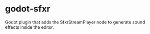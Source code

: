 # godot-sfxr
Godot plugin that adds the SfxrStreamPlayer node to generate sound effects inside the editor.
